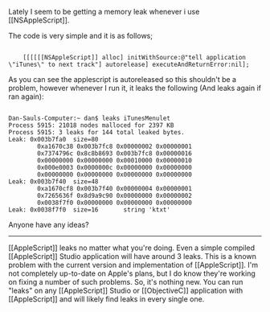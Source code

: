 

Lately I seem to be getting a memory leak whenever i use [[NSAppleScript]].

The code is very simple and it is as follows;

<code>
	[[[[[[NSAppleScript]] alloc] initWithSource:@"tell application \"iTunes\" to next track"] autorelease] executeAndReturnError:nil];
</code>

As you can see the applescript is autoreleased so this shouldn't be a problem, however whenever I run it, it leaks the following (And leaks again if ran again):

<code>
Dan-Sauls-Computer:~ dan$ leaks iTunesMenulet
Process 5915: 21018 nodes malloced for 2397 KB
Process 5915: 3 leaks for 144 total leaked bytes.
Leak: 0x003b7fa0  size=80
        0xa1670c38 0x003b7fc8 0x00000002 0x00000001 
        0x7374796c 0x8c8b8693 0x003b7fc8 0x00000016 
        0x00000000 0x00000000 0x00010000 0x00000010 
        0x000e0003 0x0000000c 0x00000000 0x00000000 
        0x00000000 0x00000000 0x00000000 0x00000000 
Leak: 0x003b7f40  size=48
        0xa1670cf8 0x003b7f40 0x00000004 0x00000001 
        0x7265636f 0x8d9a9c90 0x00000000 0x00000002 
        0x0038f7f0 0x00000000 0x00000000 0x00000000 
Leak: 0x0038f7f0  size=16       string 'ktxt'
</code>

Anyone have any ideas?

----
[[AppleScript]] leaks no matter what you're doing.  Even a simple compiled [[AppleScript]] Studio application will have around 3 leaks.  This is a known problem with the current version and implementation of [[AppleScript]].  I'm not completely up-to-date on Apple's plans, but I do know they're working on fixing a number of such problems.  So, it's nothing new.  You can run "leaks" on any [[AppleScript]] Studio or [[ObjectiveC]] application with [[AppleScript]] and will likely find leaks in every single one.